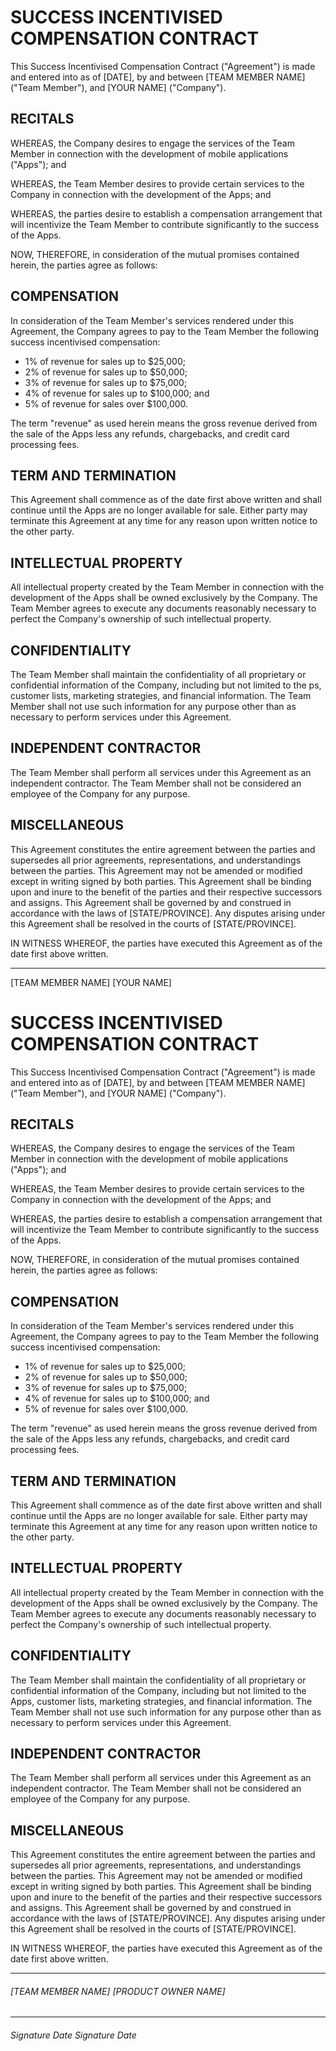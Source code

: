 # SUCCESS INCENTIVISED COMPENSATION CONTRACT

This Success Incentivised Compensation Contract ("Agreement") is made and entered into as of [DATE], by and between [TEAM MEMBER NAME] ("Team Member"), and [YOUR NAME] ("Company").

## RECITALS

WHEREAS, the Company desires to engage the services of the Team Member in connection with the development of mobile applications ("Apps"); and

WHEREAS, the Team Member desires to provide certain services to the Company in connection with the development of the Apps; and

WHEREAS, the parties desire to establish a compensation arrangement that will incentivize the Team Member to contribute significantly to the success of the Apps.

NOW, THEREFORE, in consideration of the mutual promises contained herein, the parties agree as follows:

## COMPENSATION

In consideration of the Team Member's services rendered under this Agreement, the Company agrees to pay to the Team Member the following success incentivised compensation:

- 1% of revenue for sales up to $25,000;
- 2% of revenue for sales up to $50,000;
- 3% of revenue for sales up to $75,000;
- 4% of revenue for sales up to $100,000; and
- 5% of revenue for sales over $100,000.

The term "revenue" as used herein means the gross revenue derived from the sale of the Apps less any refunds, chargebacks, and credit card processing fees.

## TERM AND TERMINATION

This Agreement shall commence as of the date first above written and shall continue until the Apps are no longer available for sale. Either party may terminate this Agreement at any time for any reason upon written notice to the other party.

## INTELLECTUAL PROPERTY

All intellectual property created by the Team Member in connection with the development of the Apps shall be owned exclusively by the Company. The Team Member agrees to execute any documents reasonably necessary to perfect the Company's ownership of such intellectual property.

## CONFIDENTIALITY

The Team Member shall maintain the confidentiality of all proprietary or confidential information of the Company, including but not limited to the ps, customer lists, marketing strategies, and financial information. The Team Member shall not use such information for any purpose other than as necessary to perform services under this Agreement.

## INDEPENDENT CONTRACTOR

The Team Member shall perform all services under this Agreement as an independent contractor. The Team Member shall not be considered an employee of the Company for any purpose.

## MISCELLANEOUS

This Agreement constitutes the entire agreement between the parties and supersedes all prior agreements, representations, and understandings between the parties. This Agreement may not be amended or modified except in writing signed by both parties. This Agreement shall be binding upon and inure to the benefit of the parties and their respective successors and assigns. This Agreement shall be governed by and construed in accordance with the laws of [STATE/PROVINCE]. Any disputes arising under this Agreement shall be resolved in the courts of [STATE/PROVINCE].

IN WITNESS WHEREOF, the parties have executed this Agreement as of the date first above written.

______________________________              ______________________________
[TEAM MEMBER NAME]                                     [YOUR NAME]
# SUCCESS INCENTIVISED COMPENSATION CONTRACT

This Success Incentivised Compensation Contract ("Agreement") is made and entered into as of [DATE], by and between [TEAM MEMBER NAME] ("Team Member"), and [YOUR NAME] ("Company").

## RECITALS

WHEREAS, the Company desires to engage the services of the Team Member in connection with the development of mobile applications ("Apps"); and

WHEREAS, the Team Member desires to provide certain services to the Company in connection with the development of the Apps; and

WHEREAS, the parties desire to establish a compensation arrangement that will incentivize the Team Member to contribute significantly to the success of the Apps.

NOW, THEREFORE, in consideration of the mutual promises contained herein, the parties agree as follows:

## COMPENSATION

In consideration of the Team Member's services rendered under this Agreement, the Company agrees to pay to the Team Member the following success incentivised compensation:

- 1% of revenue for sales up to $25,000;
- 2% of revenue for sales up to $50,000;
- 3% of revenue for sales up to $75,000;
- 4% of revenue for sales up to $100,000; and
- 5% of revenue for sales over $100,000.

The term "revenue" as used herein means the gross revenue derived from the sale of the Apps less any refunds, chargebacks, and credit card processing fees.

## TERM AND TERMINATION

This Agreement shall commence as of the date first above written and shall continue until the Apps are no longer available for sale. Either party may terminate this Agreement at any time for any reason upon written notice to the other party.

## INTELLECTUAL PROPERTY

All intellectual property created by the Team Member in connection with the development of the Apps shall be owned exclusively by the Company. The Team Member agrees to execute any documents reasonably necessary to perfect the Company's ownership of such intellectual property.

## CONFIDENTIALITY

The Team Member shall maintain the confidentiality of all proprietary or confidential information of the Company, including but not limited to the Apps, customer lists, marketing strategies, and financial information. The Team Member shall not use such information for any purpose other than as necessary to perform services under this Agreement.

## INDEPENDENT CONTRACTOR

The Team Member shall perform all services under this Agreement as an independent contractor. The Team Member shall not be considered an employee of the Company for any purpose.

## MISCELLANEOUS

This Agreement constitutes the entire agreement between the parties and supersedes all prior agreements, representations, and understandings between the parties. This Agreement may not be amended or modified except in writing signed by both parties. This Agreement shall be binding upon and inure to the benefit of the parties and their respective successors and assigns. This Agreement shall be governed by and construed in accordance with the laws of [STATE/PROVINCE]. Any disputes arising under this Agreement shall be resolved in the courts of [STATE/PROVINCE].

IN WITNESS WHEREOF, the parties have executed this Agreement as of the date first above written.


_________________________                    ______________________________
######     [TEAM MEMBER NAME]                                  [PRODUCT OWNER NAME]



_________________________       _________    ______________________________ _______

######      Signature            Date                        Signature             Date
